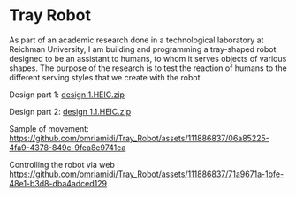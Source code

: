 # Tray Robot

As part of an academic research done in a technological laboratory at Reichman University, I am building and programming a tray-shaped robot designed to be an assistant to humans, to whom it serves objects of various shapes. The purpose of the research is to test the reaction of humans to the different serving styles that we create with the robot.

Design part 1:
[design 1.HEIC.zip](https://github.com/omriamidi/Tray_Robot/files/14537610/design.1.HEIC.zip)

Design part 2:
[design 1.1.HEIC.zip](https://github.com/omriamidi/Tray_Robot/files/14537629/design.1.1.HEIC.zip)

Sample of movement:
https://github.com/omriamidi/Tray_Robot/assets/111886837/06a85225-4fa9-4378-849c-9fea8e9741ca

Controlling the robot via web :
https://github.com/omriamidi/Tray_Robot/assets/111886837/71a9671a-1bfe-48e1-b3d8-dba4adced129
